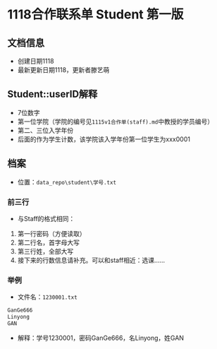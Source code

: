 # 1118合作联系单 Student 第一版

## 文档信息

- 创建日期1118
- 最新更新日期1118，更新者滕艺萌

## Student::userID解释

- 7位数字
- 第一位学院（学院的编号见`1115v1合作单(staff).md`中教授的学员编号）
- 第二、三位入学年份
- 后面的作为学生计数，该学院该入学年份第一位学生为xxx0001

## 档案

- 位置：`data_repo\student\学号.txt`

### 前三行

- 与Staff的格式相同：
1. 第一行密码（方便读取）
2. 第二行名，首字母大写
3. 第三行姓，全部大写
4. 接下来的行数信息请补充。可以和staff相近：选课……

### 举例

- 文件名：`1230001.txt`
```txt
GanGe666
Linyong
GAN
```

- 解释：学号1230001，密码GanGe666，名Linyong，姓GAN
